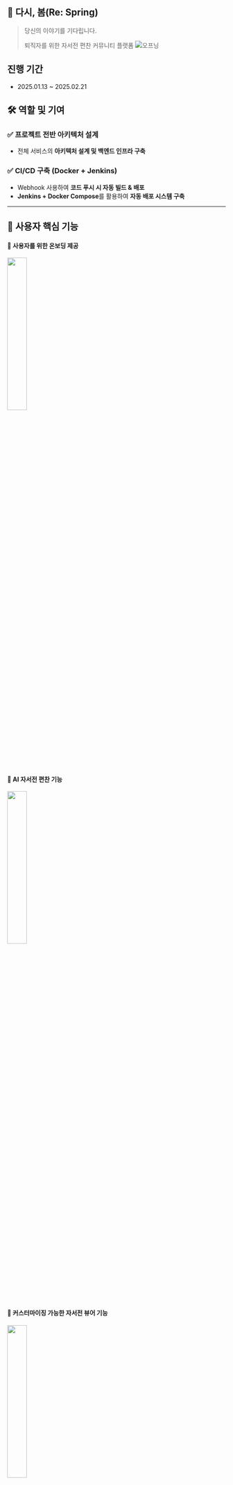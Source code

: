 ##  🌿 다시, 봄(Re: Spring)
> 당신의 이야기를 기다립니다.
>
> 퇴직자를 위한 자서전 편찬 커뮤니티 플랫폼
![오프닝](https://github.com/user-attachments/assets/3737d91b-2f0b-418d-995f-3b1fb58f44ac)


## 진행 기간
- 2025.01.13 ~ 2025.02.21

## 🛠️ 역할 및 기여

### ✅ 프로젝트 전반 아키텍처 설계
- 전체 서비스의 **아키텍처 설계 및 백엔드 인프라 구축**

### ✅ CI/CD 구축 (Docker + Jenkins)
- Webhook 사용하여 **코드 푸시 시 자동 빌드 & 배포**
- **Jenkins + Docker Compose**를 활용하여 **자동 배포 시스템 구축**

--- 

## 🎯 사용자 핵심 기능


#### 👶 사용자를 위한 온보딩 제공
<img src="https://github.com/user-attachments/assets/2f9300fb-b511-4a8b-b9f4-1cc29ae54fe1" width="30%">

#### 📖 AI 자서전 편찬 기능
<img src="https://github.com/user-attachments/assets/88aa4fcc-cbc8-4887-b846-f390dcac0fb8" width="30%">

#### 🧐 커스터마이징 가능한 자서전 뷰어 기능
<img src="https://github.com/user-attachments/assets/39145ae2-e334-4f11-a8d8-583097b3f202" width="30%">

#### 🏫 커뮤니티 기능
<img src="https://github.com/user-attachments/assets/ea9b46e9-8425-4284-9cfb-fde66c20b35e" width="30%">

#### 🏊 챌린지 및 소통 기능
<img src="https://github.com/user-attachments/assets/cd49c05c-48b4-4e23-aae0-3a61dbb31c42" width="30%">



---

## 🚀 기술 스택

### 🖥️ Backend & DevOps

![Docker](https://img.shields.io/badge/Docker-2496ED?style=for-the-badge&logo=docker&logoColor=white)
![Spring Boot](https://img.shields.io/badge/Spring%20Boot-6DB33F?style=for-the-badge&logo=spring-boot&logoColor=white)
![Nginx](https://img.shields.io/badge/Nginx-009639?style=for-the-badge&logo=nginx&logoColor=white)
![Spring JPA](https://img.shields.io/badge/Spring%20JPA-6DB33F?style=for-the-badge&logo=spring&logoColor=white)
![Spring Security](https://img.shields.io/badge/Spring%20Security-6DB33F?style=for-the-badge&logo=spring-security&logoColor=white)


### 🌐 Frontend

![React](https://img.shields.io/badge/React-61DAFB?style=for-the-badge&logo=react&logoColor=black)
![TypeScript](https://img.shields.io/badge/TypeScript-3178C6?style=for-the-badge&logo=typescript&logoColor=white)
![TailwindCSS](https://img.shields.io/badge/TailwindCSS-06B6D4?style=for-the-badge&logo=tailwind-css&logoColor=white)
![Next.js](https://img.shields.io/badge/Next.js-000000?style=for-the-badge&logo=next.js&logoColor=white)


###  🐝 ️Database

![Redis](https://img.shields.io/badge/Redis-DC382D?style=for-the-badge&logo=redis&logoColor=white)
![MySQL](https://img.shields.io/badge/MySQL-4479A1?style=for-the-badge&logo=mysql&logoColor=white)
![ElasticSearch](https://img.shields.io/badge/ElasticSearch-005571?style=for-the-badge&logo=elasticsearch&logoColor=white)
![MongoDB](https://img.shields.io/badge/MongoDB-47A248?style=for-the-badge&logo=mongodb&logoColor=white)



### 🛠️ CI/CD & Collaboration

![Jenkins](https://img.shields.io/badge/Jenkins-D24939?style=for-the-badge&logo=jenkins&logoColor=white)
![Notion](https://img.shields.io/badge/Notion-000000?style=for-the-badge&logo=notion&logoColor=white)
![Figma](https://img.shields.io/badge/Figma-F24E1E?style=for-the-badge&logo=figma&logoColor=white)
![Jira](https://img.shields.io/badge/Jira-0052CC?style=for-the-badge&logo=jira&logoColor=white)
![Mattermost](https://img.shields.io/badge/Mattermost-0058CC?style=for-the-badge&logo=mattermost&logoColor=white)

---

# 🏗️ 팀 소개

[📒 팀 노션](https://www.notion.so/Re-Spring-1704ec08d1a9804d951bda76eefbeb8a)


|                            박성욱                            |                            김민철                            |                            강승엽                            |                           조예슬                           |                            윤태한                             |                            안혜성                            |
|:---------------------------------------------------------:|:---------------------------------------------------------:|:---------------------------------------------------------:|:-------------------------------------------------------:|:----------------------------------------------------------:|:----------------------------------------------------------:|
| <img src="https://github.com/respectwo2.png" width="100"> | <img src="https://github.com/MovieGoers.png" width="100"> | <img src="https://github.com/SeungYeopp.png" width="100"> | <img src="https://github.com/seul1230.png" width="100"> | <img src="https://github.com/taehanyoon.png" width="100"> | <img src="https://github.com/Hyeseong128.png" width="100"> |
|                      **INFRA / BE**                       |                          **FE**                           |                          **BE**                           |                         **BE**                          |                           **FE**                           |                           **FE**                           |
|       [@respectwo2](https://github.com/respectwo2)        |       [@MovieGoers](https://github.com/MovieGoers)        |       [@SeungYeopp](https://github.com/SeungYeopp)        |        [@seul1230](https://github.com/seul1230)         |        [@taehanyoon](https://github.com/taehanyoon)        |       [@Hyeseong128](https://github.com/Hyeseong128)       |

